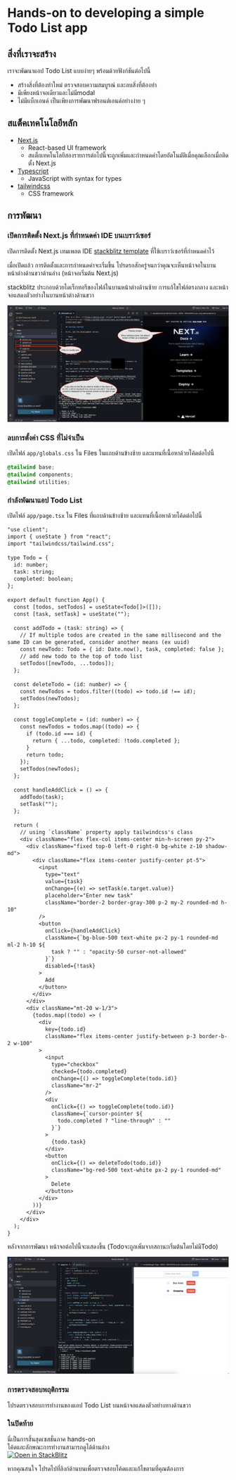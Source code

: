 # Hands-on to developing a simple Todo List app

## สิ่งที่เราจะสร้าง

เราจะพัฒนาแอป Todo List แบบง่ายๆ พร้อมด้วยฟังก์ชันต่อไปนี้

- สร้างสิ่งที่ต้องทำใหม่ ตรวจสอบความสมบูรณ์ และลบสิ่งที่ต้องทำ
- มีเพียงหน้าจอเดียวและไม่มีmodal
- ไม่มีแบ็กเอนด์ เป็นเพียงการพัฒนาฟรอนต์เอนด์อย่างง่าย ๆ

## สแต็คเทคโนโลยีหลัก

- [Next.js](https://nextjs.org/)
  - React-based UI framework
  - สแต็กเทคโนโลยีสองรายการต่อไปนี้จะถูกเพิ่มและกำหนดค่าโดยอัตโนมัติเมื่อคุณเลือกเมื่อติดตั้ง Next.js
- [Typescript](https://www.typescriptlang.org/)
  - JavaScript with syntax for types
- [tailwindcss](https://tailwindcss.com/)
  - CSS framework

## การพัฒนา

### เปิดการติดตั้ง Next.js ที่กำหนดค่า IDE บนเบราว์เซอร์

เปิดการติดตั้ง Next.js เทมเพลต IDE [stackblitz template](https://stackblitz.com/edit/nextjs) ที่ใช้เบราว์เซอร์ที่กำหนดค่าไว้

เมื่อเปิดแล้ว การติดตั้งและการกำหนดค่าจะเริ่มขึ้น โปรดรอสักครู่จนกว่าคุณจะเห็นหน้าจอในบานหน้าต่างด้านขวาด้านล่าง (หน้าจอเริ่มต้น Next.js)

stackblitz ประกอบด้วยไดเร็กทอรีของไฟล์ในบานหน้าต่างด้านซ้าย การแก้ไขไฟล์ตรงกลาง และหน้าจอแสดงตัวอย่างในบานหน้าต่างด้านขวา

![Next.js default display on stackblitz](../../static/img/students/1st/nextjs_default_display.png)

### ลบการตั้งค่า CSS ที่ไม่จำเป็น

เปิดไฟล์ `app/globals.css` ใน Files ในแถบด้านข้างซ้าย และแทนที่เนื้อหาด้วยโค้ดต่อไปนี้

```css
@tailwind base;
@tailwind components;
@tailwind utilities;
```

### กำลังพัฒนาแอป Todo List

เปิดไฟล์ `app/page.tsx` ใน Files ที่แถบด้านข้างซ้าย และแทนที่เนื้อหาด้วยโค้ดต่อไปนี้

```tsx
"use client";
import { useState } from "react";
import "tailwindcss/tailwind.css";

type Todo = {
  id: number;
  task: string;
  completed: boolean;
};

export default function App() {
  const [todos, setTodos] = useState<Todo[]>([]);
  const [task, setTask] = useState("");

  const addTodo = (task: string) => {
    // If multiple todos are created in the same millisecond and the same ID can be generated, consider another means (ex uuid)
    const newTodo: Todo = { id: Date.now(), task, completed: false };
    // add new todo to the top of todo list
    setTodos([newTodo, ...todos]);
  };

  const deleteTodo = (id: number) => {
    const newTodos = todos.filter((todo) => todo.id !== id);
    setTodos(newTodos);
  };

  const toggleComplete = (id: number) => {
    const newTodos = todos.map((todo) => {
      if (todo.id === id) {
        return { ...todo, completed: !todo.completed };
      }
      return todo;
    });
    setTodos(newTodos);
  };

  const handleAddClick = () => {
    addTodo(task);
    setTask("");
  };

  return (
    // using `className` property apply tailwindcss's class
    <div className="flex flex-col items-center min-h-screen py-2">
      <div className="fixed top-0 left-0 right-0 bg-white z-10 shadow-md">
        <div className="flex items-center justify-center pt-5">
          <input
            type="text"
            value={task}
            onChange={(e) => setTask(e.target.value)}
            placeholder="Enter new task"
            className="border-2 border-gray-300 p-2 my-2 rounded-md h-10"
          />
          <button
            onClick={handleAddClick}
            className={`bg-blue-500 text-white px-2 py-1 rounded-md ml-2 h-10 ${
              task ? "" : "opacity-50 cursor-not-allowed"
            }`}
            disabled={!task}
          >
            Add
          </button>
        </div>
      </div>
      <div className="mt-20 w-1/3">
        {todos.map((todo) => (
          <div
            key={todo.id}
            className="flex items-center justify-between p-3 border-b-2 w-100"
          >
            <input
              type="checkbox"
              checked={todo.completed}
              onChange={() => toggleComplete(todo.id)}
              className="mr-2"
            />
            <div
              onClick={() => toggleComplete(todo.id)}
              className={`cursor-pointer ${
                todo.completed ? "line-through" : ""
              }`}
            >
              {todo.task}
            </div>
            <button
              onClick={() => deleteTodo(todo.id)}
              className="bg-red-500 text-white px-2 py-1 rounded-md"
            >
              Delete
            </button>
          </div>
        ))}
      </div>
    </div>
  );
}
```

หลังจากการพัฒนา หน้าจอต่อไปนี้จะแสดงขึ้น (Todoจะถูกเพิ่มจากสถานะเริ่มต้นโดยไม่มีTodo)

![Screen after development on stackblitz](../../static/img/students/1st/screen_after_development.png)

### การตรวจสอบพฤติกรรม

โปรดตรวจสอบการทำงานของแอป Todo List บนหน้าจอแสดงตัวอย่างทางด้านขวา

### ในปิดท้าย

นี่เป็นการสิ้นสุดเซสชั่นภาค hands-on  
โค้ดและลักษณะการทำงานสามารถดูได้ด้านล่าง  
[![Open in StackBlitz](https://developer.stackblitz.com/img/open_in_stackblitz.svg)](https://stackblitz.com/github/minakamoto/pschs2023/tree/main/src/webapp/30min-exp-web-tech/1th/todo-list)  

หากคุณสนใจ โปรดไปที่ลิงก์ด้านบนเพื่อตรวจสอบโค้ดและแก้ไขตามที่คุณต้องการ

